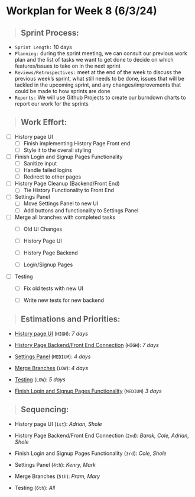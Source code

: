 # **Workplan for Week 8 (6/3/24)**

> ## **Sprint Process:**

- `Sprint Length:` 10 days
- `Planning:` during the sprint meeting, we can consult our previous work plan and the list of tasks we want to get done to decide on which features/issues to take on in the next sprint
- `Reviews/Retrospectives:` meet at the end of the week to discuss the previous week’s sprint, what still needs to be done, issues that will be tackled in the upcoming sprint, and any changes/improvements that could be made to how sprints are done
- `Reports:` We will use Github Projects to create our burndown charts to report our work for the sprints

> ## **Work Effort:**

- [ ] History page UI
  - [ ] Finish implementing History Page Front end
  - [ ] Style it to the overall styling
     
- [ ] Finish Login and Signup Pages Functionality
  - [ ] Sanitize input
  - [ ] Handle failed logins
  - [ ] Redirect to other pages   
  
- [ ] History Page Cleanup (Backend/Front End)
  - [ ] Tie History Functionality to Front End

- [ ] Settings Panel
  - [ ] Move Settings Panel to new UI
  - [ ] Add buttons and functionality to Settings Panel
     
- [ ] Merge all branches with completed tasks
  - [ ] Old UI Changes
  - [ ] History Page UI
  - [ ] History Page Backend
  - [ ] Login/Signup Pages
      
 
- [ ] Testing
  - [ ] Fix old tests with new UI
  - [ ] Write new tests for new backend

  


> ## **Estimations and Priorities:**

- [History page UI]() (`HIGH`): _7 days_

- [History Page Backend/Front End Connection]() (`HIGH`): _7 days_

- [Settings Panel]() (`MEDIUM`): _4 days_

- [Merge Branches]() (`LOW`): _4 days_

- [Testing]() (`LOW`): _5 days_

- [Finish Login and Signup Pages Functionality]() (`MEDIUM`) _3 days_
  

> ## **Sequencing:**

- History page UI (`1st`): _Adrian, Shole_

- History Page Backend/Front End Connection (`2nd`): _Barak, Cole, Adrian, Shole_

- Finish Login and Signup Pages Functionality (`3rd`): _Cole, Shole_

- Settings Panel (`4th`): _Kenry, Mark_

- Merge Branches (`5th`): _Pram, Mary_

- Testing (`6th`): _All_
  
